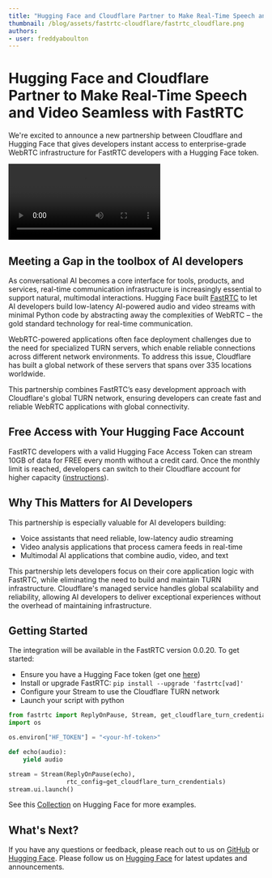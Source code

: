```yaml
---
title: "Hugging Face and Cloudflare Partner to Make Real-Time Speech and Video Seamless with FastRTC" 
thumbnail: /blog/assets/fastrtc-cloudflare/fastrtc_cloudflare.png
authors:
- user: freddyaboulton
---
```


# Hugging Face and Cloudflare Partner to Make Real-Time Speech and Video Seamless with FastRTC

We're excited to announce a new partnership between Cloudflare and Hugging Face that gives developers instant access to enterprise-grade WebRTC infrastructure for FastRTC developers with a Hugging Face token.

<video src="https://huggingface.co/datasets/freddyaboulton/bucket/resolve/main/FastRTCCloudFlarePostVideo.mp4" controls /></video>

## Meeting a Gap in the toolbox of AI developers

As conversational AI becomes a core interface for tools, products, and services, real-time communication infrastructure is increasingly essential to support natural, multimodal interactions.
Hugging Face built [FastRTC](https://fastrtc.org/) to let AI developers build low-latency AI-powered audio and video streams with minimal Python code by abstracting away the complexities of WebRTC – the gold standard technology for real-time communication.

WebRTC-powered applications often face deployment challenges due to the need for specialized TURN servers, which enable reliable connections across different network environments. To address this issue, Cloudflare has built a global network of these servers that spans over 335 locations worldwide.

This partnership combines FastRTC’s easy development approach with Cloudflare's global TURN network, ensuring developers can create fast and reliable WebRTC applications with global connectivity. 

## Free Access with Your Hugging Face Account

FastRTC developers with a valid Hugging Face Access Token can stream 10GB of data for FREE every month without a credit card. Once the monthly limit is reached, developers can switch to their Cloudflare account for higher capacity ([instructions](https://fastrtc.org/deployment/#cloudflare-calls-api)). 

## Why This Matters for AI Developers

This partnership is especially valuable for AI developers building:
- Voice assistants that need reliable, low-latency audio streaming
- Video analysis applications that process camera feeds in real-time
- Multimodal AI applications that combine audio, video, and text

This partnership lets developers focus on their core application logic with FastRTC, while eliminating the need to build and maintain TURN infrastructure. Cloudflare's managed service handles global scalability and reliability, allowing AI developers to deliver exceptional experiences without the overhead of maintaining infrastructure.

## Getting Started

The integration will be available in the FastRTC version 0.0.20. To get started:
- Ensure you have a Hugging Face token (get one [here](https://huggingface.co/settings/tokens))
- Install or upgrade FastRTC: `pip install --upgrade 'fastrtc[vad]'`
- Configure your Stream to use the Cloudflare TURN network
- Launch your script with python

```python
from fastrtc import ReplyOnPause, Stream, get_cloudflare_turn_credentials
import os

os.environ["HF_TOKEN"] = "<your-hf-token>"

def echo(audio):
    yield audio

stream = Stream(ReplyOnPause(echo),
                rtc_config=get_cloudflare_turn_crendentials)
stream.ui.launch()
```

See this [Collection](https://huggingface.co/collections/fastrtc/cloudflare-partnership-67f437e0dfd19818d62ccb81) on Hugging Face for more examples.

## What's Next?

If you have any questions or feedback, please reach out to us on [GitHub](https://github.com/freddyaboulton/fastrtc) or [Hugging Face](https://huggingface.co/fastrtc). Please follow us on [Hugging Face](https://huggingface.co/fastrtc) for latest updates and announcements.